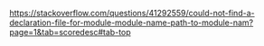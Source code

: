 https://stackoverflow.com/questions/41292559/could-not-find-a-declaration-file-for-module-module-name-path-to-module-nam?page=1&tab=scoredesc#tab-top